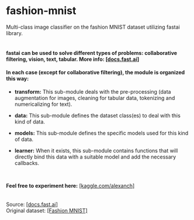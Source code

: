 # fashion-mnist
Multi-class image classifier on the fashion MNIST dataset utilizing fastai library.
 <br />
 <br />
#### fastai can be used to solve different types of problems: collaborative filtering, vision, text, tabular. More info: [[docs.fast.ai]]( https://docs.fast.ai/applications.html#data)
#### In each case (except for collaborative filtering), the module is organized this way:
 
- **transform:**
  This sub-module deals with the pre-processing (data augmentation for images, cleaning for tabular data, tokenizing and numericalizing for text).
  
-  **data:**
   This sub-module defines the dataset class(es) to deal with this kind of data.
   
-  **models:**
   This sub-module defines the specific models used for this kind of data.
   
-  **learner:**
   When it exists, this sub-module contains functions that will directly bind this data with a suitable model and add the necessary callbacks.
  <br />
  
**Feel free to experiment here:** [[kaggle.com/alexanch]](https://www.kaggle.com/alexanch/image-classification-w-fastai-fashion-mnist)   
 <br /> <br />
Source: [[docs.fast.ai]](https://docs.fast.ai/applications.html#data) <br />
Original dataset: [[Fashion MNIST]](https://github.com/zalandoresearch/fashion-mnist)
